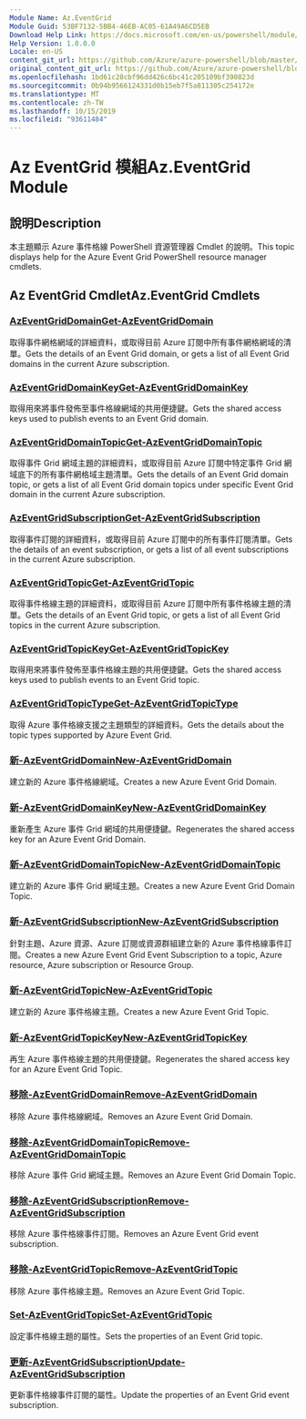 ```yaml
---
Module Name: Az.EventGrid
Module Guid: 53BF7132-5BB4-46EB-AC05-61A49A6CD5EB
Download Help Link: https://docs.microsoft.com/en-us/powershell/module/az.eventgrid
Help Version: 1.0.0.0
Locale: en-US
content_git_url: https://github.com/Azure/azure-powershell/blob/master/src/EventGrid/EventGrid/help/Az.EventGrid.md
original_content_git_url: https://github.com/Azure/azure-powershell/blob/master/src/EventGrid/EventGrid/help/Az.EventGrid.md
ms.openlocfilehash: 1bd61c28cbf96dd426c6bc41c205109bf390823d
ms.sourcegitcommit: 0b94b9566124331d0b15eb7f5a811305c254172e
ms.translationtype: MT
ms.contentlocale: zh-TW
ms.lasthandoff: 10/15/2019
ms.locfileid: "93611484"
---
```

# <span data-ttu-id="cea5c-101">Az EventGrid 模組</span><span class="sxs-lookup"><span data-stu-id="cea5c-101">Az.EventGrid Module</span></span>
## <span data-ttu-id="cea5c-102">說明</span><span class="sxs-lookup"><span data-stu-id="cea5c-102">Description</span></span>
<span data-ttu-id="cea5c-103">本主題顯示 Azure 事件格線 PowerShell 資源管理器 Cmdlet 的說明。</span><span class="sxs-lookup"><span data-stu-id="cea5c-103">This topic displays help for the Azure Event Grid PowerShell resource manager cmdlets.</span></span>

## <span data-ttu-id="cea5c-104">Az EventGrid Cmdlet</span><span class="sxs-lookup"><span data-stu-id="cea5c-104">Az.EventGrid Cmdlets</span></span>
### [<span data-ttu-id="cea5c-105">AzEventGridDomain</span><span class="sxs-lookup"><span data-stu-id="cea5c-105">Get-AzEventGridDomain</span></span>](Get-AzEventGridDomain.md)
<span data-ttu-id="cea5c-106">取得事件網格網域的詳細資料，或取得目前 Azure 訂閱中所有事件網格網域的清單。</span><span class="sxs-lookup"><span data-stu-id="cea5c-106">Gets the details of an Event Grid domain, or gets a list of all Event Grid domains in the current Azure subscription.</span></span>

### [<span data-ttu-id="cea5c-107">AzEventGridDomainKey</span><span class="sxs-lookup"><span data-stu-id="cea5c-107">Get-AzEventGridDomainKey</span></span>](Get-AzEventGridDomainKey.md)
<span data-ttu-id="cea5c-108">取得用來將事件發佈至事件格線網域的共用便捷鍵。</span><span class="sxs-lookup"><span data-stu-id="cea5c-108">Gets the shared access keys used to publish events to an Event Grid domain.</span></span>

### [<span data-ttu-id="cea5c-109">AzEventGridDomainTopic</span><span class="sxs-lookup"><span data-stu-id="cea5c-109">Get-AzEventGridDomainTopic</span></span>](Get-AzEventGridDomainTopic.md)
<span data-ttu-id="cea5c-110">取得事件 Grid 網域主題的詳細資料，或取得目前 Azure 訂閱中特定事件 Grid 網域底下的所有事件網格域主題清單。</span><span class="sxs-lookup"><span data-stu-id="cea5c-110">Gets the details of an Event Grid domain topic, or gets a list of all Event Grid domain topics under specific Event Grid domain in the current Azure subscription.</span></span>

### [<span data-ttu-id="cea5c-111">AzEventGridSubscription</span><span class="sxs-lookup"><span data-stu-id="cea5c-111">Get-AzEventGridSubscription</span></span>](Get-AzEventGridSubscription.md)
<span data-ttu-id="cea5c-112">取得事件訂閱的詳細資料，或取得目前 Azure 訂閱中的所有事件訂閱清單。</span><span class="sxs-lookup"><span data-stu-id="cea5c-112">Gets the details of an event subscription, or gets a list of all event subscriptions in the current Azure subscription.</span></span>

### [<span data-ttu-id="cea5c-113">AzEventGridTopic</span><span class="sxs-lookup"><span data-stu-id="cea5c-113">Get-AzEventGridTopic</span></span>](Get-AzEventGridTopic.md)
<span data-ttu-id="cea5c-114">取得事件格線主題的詳細資料，或取得目前 Azure 訂閱中所有事件格線主題的清單。</span><span class="sxs-lookup"><span data-stu-id="cea5c-114">Gets the details of an Event Grid topic, or gets a list of all Event Grid topics in the current Azure subscription.</span></span>

### [<span data-ttu-id="cea5c-115">AzEventGridTopicKey</span><span class="sxs-lookup"><span data-stu-id="cea5c-115">Get-AzEventGridTopicKey</span></span>](Get-AzEventGridTopicKey.md)
<span data-ttu-id="cea5c-116">取得用來將事件發佈至事件格線主題的共用便捷鍵。</span><span class="sxs-lookup"><span data-stu-id="cea5c-116">Gets the shared access keys used to publish events to an Event Grid topic.</span></span>

### [<span data-ttu-id="cea5c-117">AzEventGridTopicType</span><span class="sxs-lookup"><span data-stu-id="cea5c-117">Get-AzEventGridTopicType</span></span>](Get-AzEventGridTopicType.md)
<span data-ttu-id="cea5c-118">取得 Azure 事件格線支援之主題類型的詳細資料。</span><span class="sxs-lookup"><span data-stu-id="cea5c-118">Gets the details about the topic types supported by Azure Event Grid.</span></span>

### [<span data-ttu-id="cea5c-119">新-AzEventGridDomain</span><span class="sxs-lookup"><span data-stu-id="cea5c-119">New-AzEventGridDomain</span></span>](New-AzEventGridDomain.md)
<span data-ttu-id="cea5c-120">建立新的 Azure 事件格線網域。</span><span class="sxs-lookup"><span data-stu-id="cea5c-120">Creates a new Azure Event Grid Domain.</span></span>

### [<span data-ttu-id="cea5c-121">新-AzEventGridDomainKey</span><span class="sxs-lookup"><span data-stu-id="cea5c-121">New-AzEventGridDomainKey</span></span>](New-AzEventGridDomainKey.md)
<span data-ttu-id="cea5c-122">重新產生 Azure 事件 Grid 網域的共用便捷鍵。</span><span class="sxs-lookup"><span data-stu-id="cea5c-122">Regenerates the shared access key for an Azure Event Grid Domain.</span></span>

### [<span data-ttu-id="cea5c-123">新-AzEventGridDomainTopic</span><span class="sxs-lookup"><span data-stu-id="cea5c-123">New-AzEventGridDomainTopic</span></span>](New-AzEventGridDomainTopic.md)
<span data-ttu-id="cea5c-124">建立新的 Azure 事件 Grid 網域主題。</span><span class="sxs-lookup"><span data-stu-id="cea5c-124">Creates a new Azure Event Grid Domain Topic.</span></span>

### [<span data-ttu-id="cea5c-125">新-AzEventGridSubscription</span><span class="sxs-lookup"><span data-stu-id="cea5c-125">New-AzEventGridSubscription</span></span>](New-AzEventGridSubscription.md)
<span data-ttu-id="cea5c-126">針對主題、Azure 資源、Azure 訂閱或資源群組建立新的 Azure 事件格線事件訂閱。</span><span class="sxs-lookup"><span data-stu-id="cea5c-126">Creates a new Azure Event Grid Event Subscription to a topic, Azure resource, Azure subscription or Resource Group.</span></span>

### [<span data-ttu-id="cea5c-127">新-AzEventGridTopic</span><span class="sxs-lookup"><span data-stu-id="cea5c-127">New-AzEventGridTopic</span></span>](New-AzEventGridTopic.md)
<span data-ttu-id="cea5c-128">建立新的 Azure 事件格線主題。</span><span class="sxs-lookup"><span data-stu-id="cea5c-128">Creates a new Azure Event Grid Topic.</span></span>

### [<span data-ttu-id="cea5c-129">新-AzEventGridTopicKey</span><span class="sxs-lookup"><span data-stu-id="cea5c-129">New-AzEventGridTopicKey</span></span>](New-AzEventGridTopicKey.md)
<span data-ttu-id="cea5c-130">再生 Azure 事件格線主題的共用便捷鍵。</span><span class="sxs-lookup"><span data-stu-id="cea5c-130">Regenerates the shared access key for an Azure Event Grid Topic.</span></span>

### [<span data-ttu-id="cea5c-131">移除-AzEventGridDomain</span><span class="sxs-lookup"><span data-stu-id="cea5c-131">Remove-AzEventGridDomain</span></span>](Remove-AzEventGridDomain.md)
<span data-ttu-id="cea5c-132">移除 Azure 事件格線網域。</span><span class="sxs-lookup"><span data-stu-id="cea5c-132">Removes an Azure Event Grid Domain.</span></span>

### [<span data-ttu-id="cea5c-133">移除-AzEventGridDomainTopic</span><span class="sxs-lookup"><span data-stu-id="cea5c-133">Remove-AzEventGridDomainTopic</span></span>](Remove-AzEventGridDomainTopic.md)
<span data-ttu-id="cea5c-134">移除 Azure 事件 Grid 網域主題。</span><span class="sxs-lookup"><span data-stu-id="cea5c-134">Removes an Azure Event Grid Domain Topic.</span></span>

### [<span data-ttu-id="cea5c-135">移除-AzEventGridSubscription</span><span class="sxs-lookup"><span data-stu-id="cea5c-135">Remove-AzEventGridSubscription</span></span>](Remove-AzEventGridSubscription.md)
<span data-ttu-id="cea5c-136">移除 Azure 事件格線事件訂閱。</span><span class="sxs-lookup"><span data-stu-id="cea5c-136">Removes an Azure Event Grid event subscription.</span></span>

### [<span data-ttu-id="cea5c-137">移除-AzEventGridTopic</span><span class="sxs-lookup"><span data-stu-id="cea5c-137">Remove-AzEventGridTopic</span></span>](Remove-AzEventGridTopic.md)
<span data-ttu-id="cea5c-138">移除 Azure 事件格線主題。</span><span class="sxs-lookup"><span data-stu-id="cea5c-138">Removes an Azure Event Grid Topic.</span></span>

### [<span data-ttu-id="cea5c-139">Set-AzEventGridTopic</span><span class="sxs-lookup"><span data-stu-id="cea5c-139">Set-AzEventGridTopic</span></span>](Set-AzEventGridTopic.md)
<span data-ttu-id="cea5c-140">設定事件格線主題的屬性。</span><span class="sxs-lookup"><span data-stu-id="cea5c-140">Sets the properties of an Event Grid topic.</span></span>

### [<span data-ttu-id="cea5c-141">更新-AzEventGridSubscription</span><span class="sxs-lookup"><span data-stu-id="cea5c-141">Update-AzEventGridSubscription</span></span>](Update-AzEventGridSubscription.md)
<span data-ttu-id="cea5c-142">更新事件格線事件訂閱的屬性。</span><span class="sxs-lookup"><span data-stu-id="cea5c-142">Update the properties of an Event Grid event subscription.</span></span>

